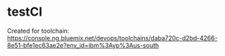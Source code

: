 # testCI
Created for toolchain: https://console.ng.bluemix.net/devops/toolchains/daba720c-d2bd-4266-8e51-bfe1ec63ae2e?env_id=ibm%3Ayp%3Aus-south
